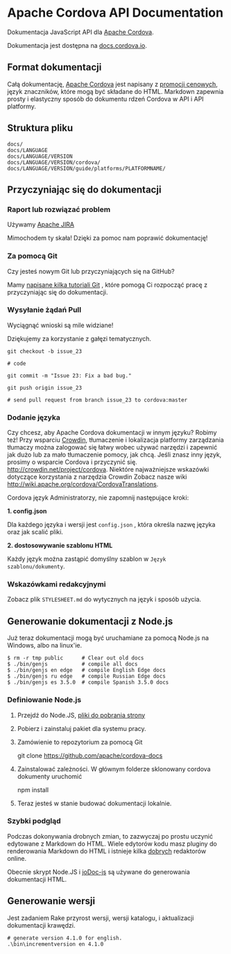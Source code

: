 # Apache Cordova API Documentation

Dokumentacja JavaScript API dla [Apache Cordova](http://cordova.io/).

Dokumentacja jest dostępna na [docs.cordova.io](http://docs.cordova.io/).

## Format dokumentacji

Całą dokumentację, [Apache Cordova](http://cordova.io/) jest napisany z [promocji cenowych](http://daringfireball.net/projects/markdown/syntax), język znaczników, które mogą być składane do HTML. Markdown zapewnia prosty i elastyczny sposób do dokumentu rdzeń Cordova w API i API platformy.

## Struktura pliku

    docs/
    docs/LANGUAGE
    docs/LANGUAGE/VERSION
    docs/LANGUAGE/VERSION/cordova/
    docs/LANGUAGE/VERSION/guide/platforms/PLATFORMNAME/
    

## Przyczyniając się do dokumentacji

### Raport lub rozwiązać problem

Używamy [Apache JIRA](https://issues.apache.org/jira/browse/CB)

Mimochodem ty skała! Dzięki za pomoc nam poprawić dokumentację!

### Za pomocą Git

Czy jesteś nowym Git lub przyczyniających się na GitHub?

Mamy [napisane kilka tutoriali Git](http://wiki.apache.org/cordova/ContributorWorkflow) , które pomogą Ci rozpocząć pracę z przyczyniając się do dokumentacji.

### Wysyłanie żądań Pull

Wyciągnąć wnioski są mile widziane!

Dziękujemy za korzystanie z gałęzi tematycznych.

    git checkout -b issue_23
    
    # code
    
    git commit -m "Issue 23: Fix a bad bug."
    
    git push origin issue_23
    
    # send pull request from branch issue_23 to cordova:master
    

### Dodanie języka

Czy chcesz, aby Apache Cordova dokumentacji w innym języku? Robimy też! Przy wsparciu [Crowdin](http://crowdin.net/project/cordova), tłumaczenie i lokalizacja platformy zarządzania tłumaczy można zalogować się łatwy wobec używać narzędzi i zapewnić jak dużo lub za mało tłumaczenie pomocy, jak chcą. Jeśli znasz inny język, prosimy o wsparcie Cordova i przyczynić się. http://crowdin.net/project/cordova. Niektóre najważniejsze wskazówki dotyczące korzystania z narzędzia Crowdin Zobacz nasze wiki http://wiki.apache.org/cordova/CordovaTranslations.

Cordova język Administratorzy, nie zapomnij następujące kroki:

**1. config.json**

Dla każdego języka i wersji jest `config.json` , która określa nazwę języka oraz jak scalić pliki.

**2. dostosowywanie szablonu HTML**

Każdy język można zastąpić domyślny szablon w `Język szablonu/dokumenty`.

### Wskazówkami redakcyjnymi

Zobacz plik `STYLESHEET.md` do wytycznych na język i sposób użycia.

## Generowanie dokumentacji z Node.js

Już teraz dokumentacji mogą być uruchamiane za pomocą Node.js na Windows, albo na linux'ie.

    $ rm -r tmp public      # Clear out old docs
    $ ./bin/genjs           # compile all docs
    $ ./bin/genjs en edge   # compile English Edge docs
    $ ./bin/genjs ru edge   # compile Russian Edge docs
    $ ./bin/genjs es 3.5.0  # compile Spanish 3.5.0 docs
    

### Definiowanie Node.js

  1. Przejdź do Node.JS, [pliki do pobrania strony](http://nodejs.org/download/)
  2. Pobierz i zainstaluj pakiet dla systemu pracy.
  3. Zamówienie to repozytorium za pomocą Git
    
        git clone https://github.com/apache/cordova-docs
        

  4. Zainstalować zależności. W głównym folderze sklonowany cordova dokumenty uruchomić
    
        npm install
        

  5. Teraz jesteś w stanie budować dokumentacji lokalnie.

### Szybki podgląd

Podczas dokonywania drobnych zmian, to zazwyczaj po prostu uczynić edytowane z Markdown do HTML. Wiele edytorów kodu masz pluginy do renderowania Markdown do HTML i istnieje kilka [dobrych](http://dillinger.io/) redaktorów online.

Obecnie skrypt Node.JS i [joDoc-js](https://github.com/kant2002/jodoc-js) są używane do generowania dokumentacji HTML.

## Generowanie wersji

Jest zadaniem Rake przyrost wersji, wersji katalogu, i aktualizacji dokumentacji krawędzi.

    # generate version 4.1.0 for english.
    .\bin\incrementversion en 4.1.0
